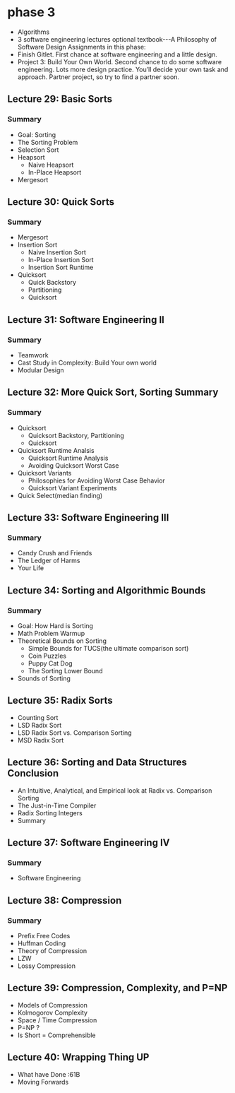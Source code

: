 # phase 3
* Algorithms
* 3 software engineering lectures
optional textbook---A Philosophy of Software Design
Assignments in this phase:
* Finish Gitlet.
First chance at software engineering and a little design.
* Project 3: Build Your Own World.
Second chance to do some software engineering.
Lots more design practice.
You’ll decide your own task and approach.
Partner project, so try to find a partner soon.

## Lecture 29: Basic Sorts
### Summary
* Goal: Sorting
* The Sorting Problem
* Selection Sort
* Heapsort
  * Naive Heapsort
  * In-Place Heapsort
* Mergesort

## Lecture 30: Quick Sorts
### Summary 
* Mergesort
* Insertion Sort
  * Naive Insertion Sort
  * In-Place Insertion Sort
  * Insertion Sort Runtime
* Quicksort
  * Quick Backstory
  * Partitioning
  * Quicksort
## Lecture 31: Software Engineering II
### Summary
* Teamwork
* Cast Study in Complexity: Build Your own world
* Modular Design
## Lecture 32: More Quick Sort, Sorting Summary
### Summary
* Quicksort
  * Quicksort Backstory, Partitioning
  * Quicksort
* Quicksort Runtime Analsis
  * Quicksort Runtime Analysis
  * Avoiding Quicksort Worst Case
* Quicksort Variants
  * Philosophies for Avoiding Worst Case Behavior
  * Quicksort Variant Experiments
* Quick Select(median finding)
## Lecture 33: Software Engineering III
### Summary
* Candy Crush and Friends
* The Ledger of Harms
* Your Life
## Lecture 34: Sorting and Algorithmic Bounds
### Summary
* Goal: How Hard is Sorting
* Math Problem Warmup
* Theoretical Bounds on Sorting
  * Simple Bounds for TUCS(the ultimate comparison sort)
  * Coin Puzzles
  * Puppy Cat Dog
  * The Sorting Lower Bound
* Sounds of Sorting
## Lecture 35: Radix Sorts
* Counting Sort
* LSD Radix Sort 
* LSD Radix Sort vs. Comparison Sorting 
* MSD Radix Sort
## Lecture 36: Sorting and Data Structures Conclusion
* An Intuitive, Analytical, and Empirical look at Radix vs. Comparison Sorting
* The Just-in-Time Compiler
* Radix Sorting Integers
* Summary
## Lecture 37: Software Engineering IV
### Summary
* Software Engineering 

## Lecture 38: Compression
### Summary
* Prefix Free Codes
* Huffman Coding 
* Theory of Compression
* LZW
* Lossy Compression

## Lecture 39: Compression, Complexity, and P=NP
* Models of Compression
* Kolmogorov Complexity
* Space / Time Compression
* P=NP ?
* Is Short = Comprehensible


## Lecture 40: Wrapping Thing UP
* What have Done :61B
* Moving Forwards
